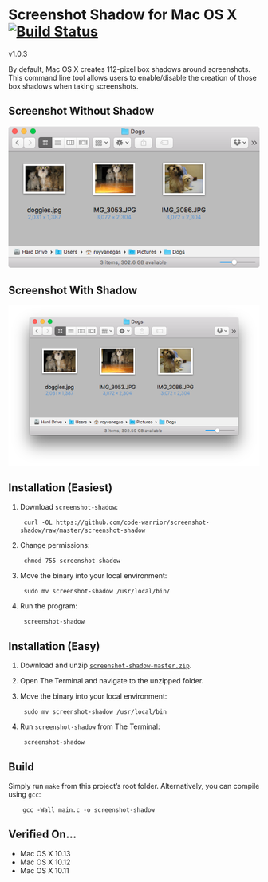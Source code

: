 # Screenshot Shadow for Mac OS X [![Build Status](https://travis-ci.org/code-warrior/screenshot-shadow.svg?branch=master)](https://travis-ci.org/code-warrior/screenshot-shadow)

v1.0.3

By default, Mac OS X creates 112-pixel box shadows around screenshots. This command line tool allows users to enable/disable the creation of those box shadows when taking screenshots.

## Screenshot Without Shadow

![Screenshot without shadow](img/screenshot-without-shadow.png "Screenshot without shadow")

## Screenshot With Shadow

![Screenshot with shadow](img/screenshot-with-shadow.png "Screenshot with shadow")

## Installation (Easiest)

1. Download `screenshot-shadow`:

        curl -OL https://github.com/code-warrior/screenshot-shadow/raw/master/screenshot-shadow

2. Change permissions:

        chmod 755 screenshot-shadow

3. Move the binary into your local environment:

        sudo mv screenshot-shadow /usr/local/bin/

4. Run the program:

        screenshot-shadow

## Installation (Easy)

1. Download and unzip [`screenshot-shadow-master.zip`](https://github.com/code-warrior/screenshot-shadow/archive/master.zip).

2. Open The Terminal and navigate to the unzipped folder.

3. Move the binary into your local environment:

        sudo mv screenshot-shadow /usr/local/bin

4. Run `screenshot-shadow` from The Terminal:

        screenshot-shadow

## Build

Simply run `make` from this project’s root folder. Alternatively, you can compile using `gcc`:

        gcc -Wall main.c -o screenshot-shadow

## Verified On...

* Mac OS X 10.13
* Mac OS X 10.12
* Mac OS X 10.11
